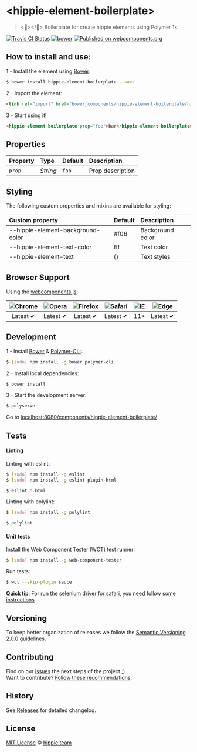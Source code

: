 # &lt;hippie-element-boilerplate&gt;

> <:fallen_leaf:></:fallen_leaf:> Boilerplate for create hippie elements using Polymer 1x.

[![Travis CI Status](https://travis-ci.org/hippie-elements/hippie-element-boilerplate.svg?branch=master)](https://travis-ci.org/hippie-elements/hippie-element-boilerplate)
[![bower](https://img.shields.io/bower/v/hippie-element-boilerplate.svg)](https://www.npmjs.com/package/bananacss)
[![Published on webcomponents.org](https://img.shields.io/badge/webcomponents.org-published-blue.svg)](https://www.webcomponents.org/element/hippie-elements/hippie-element-boilerplate)

## How to install and use:

1 - Install the element using [Bower](http://bower.io/):

```sh
$ bower install hippie-element-boilerplate --save
```

2 -  Import the element:

```html
<link rel="import" href="bower_components/hippie-element-boilerplate/hippie-element-boilerplate.html">
```

3 - Start using it!

<!--
```
<custom-element-demo>
  <template>
    <link rel="import" href="hippie-element-boilerplate.html">
    <next-code-block></next-code-block>
  </template>
</custom-element-demo>
```
-->
```html
<hippie-element-boilerplate prop="foo">bar</hippie-element-boilerplate>
```


## Properties

Property  | Type        | Default   | Description
:---      |:---        |:---        |:---
`prop`    | *String*    | `foo`     | Prop description

## Styling

The following custom properties and mixins are available for styling:

Custom property                   | Default  | Description
:---                              |:---      |:---
--hippie-element-background-color | #f06    | Background color
--hippie-element-text-color       | fff      | Text color
--hippie-element-text             | {}       | Text styles


## Browser Support

Using the [webcomponents.js](https://github.com/WebComponents/webcomponentsjs):

 ![Chrome](https://cdnjs.cloudflare.com/ajax/libs/browser-logos/39.2.2/chrome/chrome_48x48.png) | ![Opera](https://cdnjs.cloudflare.com/ajax/libs/browser-logos/39.2.2/opera/opera_48x48.png) | ![Firefox](https://cdnjs.cloudflare.com/ajax/libs/browser-logos/39.2.2/firefox/firefox_48x48.png) | ![Safari](https://cdnjs.cloudflare.com/ajax/libs/browser-logos/39.2.2/safari/safari_48x48.png) |![IE](https://cdnjs.cloudflare.com/ajax/libs/browser-logos/39.2.2/archive/internet-explorer_9-11/internet-explorer_9-11_48x48.png) |  ![Edge](https://cdnjs.cloudflare.com/ajax/libs/browser-logos/39.2.2/edge/edge_48x48.png) |
:---: | :---: | :---: | :---: | :---: | :---: |
Latest ✔ | Latest ✔ | Latest ✔ | Latest ✔ | 11+ | Latest ✔

## Development

1 - Install [Bower](http://bower.io/) & [Polymer-CLI](https://www.polymer-project.org/1.0/docs/tools/polymer-cli):

```sh
$ [sudo] npm install -g bower polymer-cli
```

2 - Install local dependencies:

```sh
$ bower install
```

3 - Start the development server:

```sh
$ polyserve
```

Go to [localhost:8080/components/hippie-element-boilerplate/](http://localhost:8080/components/hippie-element-boilerplate/)

## Tests

#### Linting

Linting with eslint:

```sh
$ [sudo] npm install -g eslint
$ [sudo] npm install -g eslint-plugin-html

$ eslint *.html
```

Linting with polylint:

```sh
$ [sudo] npm install -g polylint

$ polylint
```

#### Unit tests

Install the Web Component Tester (WCT) test runner:

```sh
$ [sudo] npm install -g web-component-tester
```

Run tests:

```sh
$ wct --skip-plugin sauce
```

**Quick tip**: For run the [selenium driver for safari](https://mvnrepository.com/artifact/org.seleniumhq.selenium/selenium-safari-driver), you need follow [some instructions](https://webkit.org/blog/6900/webdriver-support-in-safari-10/).

## Versioning

To keep better organization of releases we follow the [Semantic Versioning 2.0.0](http://semver.org/) guidelines.

## Contributing

Find on our [issues](https://github.com/hippie-elements/hippie-element-boilerplate/issues/) the next steps of the project ;)
<br>
Want to contribute? [Follow these recommendations](https://github.com/hippie-elements/hippie-element-boilerplate/blob/master/CONTRIBUTING.md).

## History

See [Releases](https://github.com/hippie-elements/hippie-element-boilerplate/releases) for detailed changelog.

## License

[MIT License](https://hippie-elements.github.io/LICENSE.txt) © [hippie team](https://github.com/orgs/hippie-elements/people)
